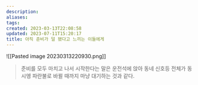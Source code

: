 ```yaml
---
description:
aliases: 
tags: 
created: 2023-03-13T22:08:58
updated: 2023-07-11T15:20:17
title: 아직 준비가 덜 됐다고 느끼는 이들에게
---
```

![[Pasted image 20230313220930.png]]

> 준비를 모두 마치고 나서 시작한다는 말은 운전석에 앉아 동네 신호등 전체가 동시엥 파란불로 바뀔 때까지 마냥 대기하는 것과 같다.